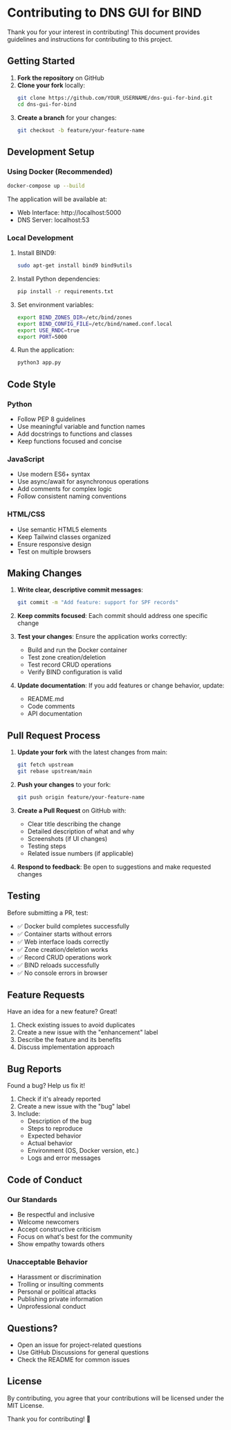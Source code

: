 # Contributing to DNS GUI for BIND

Thank you for your interest in contributing! This document provides guidelines and instructions for contributing to this project.

## Getting Started

1. **Fork the repository** on GitHub
2. **Clone your fork** locally:
   ```bash
   git clone https://github.com/YOUR_USERNAME/dns-gui-for-bind.git
   cd dns-gui-for-bind
   ```
3. **Create a branch** for your changes:
   ```bash
   git checkout -b feature/your-feature-name
   ```

## Development Setup

### Using Docker (Recommended)

```bash
docker-compose up --build
```

The application will be available at:
- Web Interface: http://localhost:5000
- DNS Server: localhost:53

### Local Development

1. Install BIND9:
   ```bash
   sudo apt-get install bind9 bind9utils
   ```

2. Install Python dependencies:
   ```bash
   pip install -r requirements.txt
   ```

3. Set environment variables:
   ```bash
   export BIND_ZONES_DIR=/etc/bind/zones
   export BIND_CONFIG_FILE=/etc/bind/named.conf.local
   export USE_RNDC=true
   export PORT=5000
   ```

4. Run the application:
   ```bash
   python3 app.py
   ```

## Code Style

### Python
- Follow PEP 8 guidelines
- Use meaningful variable and function names
- Add docstrings to functions and classes
- Keep functions focused and concise

### JavaScript
- Use modern ES6+ syntax
- Use async/await for asynchronous operations
- Add comments for complex logic
- Follow consistent naming conventions

### HTML/CSS
- Use semantic HTML5 elements
- Keep Tailwind classes organized
- Ensure responsive design
- Test on multiple browsers

## Making Changes

1. **Write clear, descriptive commit messages**:
   ```bash
   git commit -m "Add feature: support for SPF records"
   ```

2. **Keep commits focused**: Each commit should address one specific change

3. **Test your changes**: Ensure the application works correctly:
   - Build and run the Docker container
   - Test zone creation/deletion
   - Test record CRUD operations
   - Verify BIND configuration is valid

4. **Update documentation**: If you add features or change behavior, update:
   - README.md
   - Code comments
   - API documentation

## Pull Request Process

1. **Update your fork** with the latest changes from main:
   ```bash
   git fetch upstream
   git rebase upstream/main
   ```

2. **Push your changes** to your fork:
   ```bash
   git push origin feature/your-feature-name
   ```

3. **Create a Pull Request** on GitHub with:
   - Clear title describing the change
   - Detailed description of what and why
   - Screenshots (if UI changes)
   - Testing steps
   - Related issue numbers (if applicable)

4. **Respond to feedback**: Be open to suggestions and make requested changes

## Testing

Before submitting a PR, test:
- ✅ Docker build completes successfully
- ✅ Container starts without errors
- ✅ Web interface loads correctly
- ✅ Zone creation/deletion works
- ✅ Record CRUD operations work
- ✅ BIND reloads successfully
- ✅ No console errors in browser

## Feature Requests

Have an idea for a new feature? Great!

1. Check existing issues to avoid duplicates
2. Create a new issue with the "enhancement" label
3. Describe the feature and its benefits
4. Discuss implementation approach

## Bug Reports

Found a bug? Help us fix it!

1. Check if it's already reported
2. Create a new issue with the "bug" label
3. Include:
   - Description of the bug
   - Steps to reproduce
   - Expected behavior
   - Actual behavior
   - Environment (OS, Docker version, etc.)
   - Logs and error messages

## Code of Conduct

### Our Standards

- Be respectful and inclusive
- Welcome newcomers
- Accept constructive criticism
- Focus on what's best for the community
- Show empathy towards others

### Unacceptable Behavior

- Harassment or discrimination
- Trolling or insulting comments
- Personal or political attacks
- Publishing private information
- Unprofessional conduct

## Questions?

- Open an issue for project-related questions
- Use GitHub Discussions for general questions
- Check the README for common issues

## License

By contributing, you agree that your contributions will be licensed under the MIT License.

Thank you for contributing! 🎉
